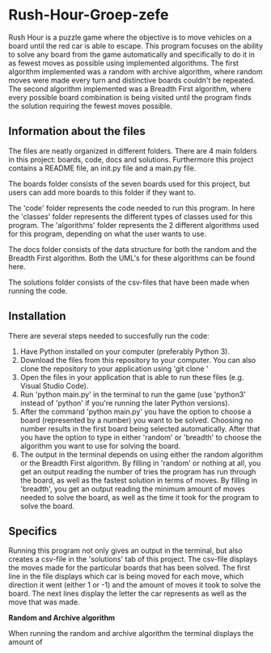 # Rush-Hour-Groep-zefe

Rush Hour is a puzzle game where the objective is to move vehicles on a board until the red car is able to escape. This program focuses on the ability to solve any board from the game automatically and specifically to do it in as fewest moves as possible using implemented algorithms. The first algorithm implemented was a random with archive algorithm, where random moves were made every turn and distinctive boards couldn't be repeated. The second algorithm implemented was a Breadth First algorithm, where every possible board combination is being visited until the program finds the solution requiring the fewest moves possible. 

## Information about the files

The files are neatly organized in different folders. There are 4 main folders in this project: boards, code, docs and solutions. Furthermore this project contains a README file, an init.py file and a main.py file.

The boards folder consists of the seven boards used for this project, but users can add more boards to this folder if they want to.

The 'code' folder represents the code needed to run this program. In here the 'classes' folder represents the different types of classes used for this program. The 'algorithms' folder represents the 2 different algorithms used for this program, depending on what the user wants to use.

The docs folder consists of the data structure for both the random and the Breadth First algorithm. Both the UML's for these algorithms can be found here.

The solutions folder consists of the csv-files that have been made when running the code.

## Installation

There are several steps needed to succesfully run the code:
1. Have Python installed on your computer (preferably Python 3).
2. Download the files from this repository to your computer. You can also clone the repository to your application using 'git clone '
3. Open the files in your application that is able to run these files (e.g. Visual Studio Code).
4. Run 'python main.py' in the terminal to run the game (use 'python3' instead of 'python' if you're running the later Python versions).
5. After the command 'python main.py' you have the option to choose a board (represented by a number) you want to be solved. Choosing no number results in the first board being selected automatically. After that you have the option to type in either 'random' or 'breadth' to choose the algorithm you want to use for solving the board.
6. The output in the terminal depends on using either the random algorithm or the Breadth First algorithm. By filling in 'random' or nothing at all, you get an output reading the number of tries the program has run through the board, as well as the fastest solution in terms of moves. By filling in 'breadth', you get an output reading the minimum amount of moves needed to solve the board, as well as the time it took for the program to solve the board.

## Specifics

Running this program not only gives an output in the terminal, but also creates a csv-file in the 'solutions' tab of this project. The csv-file displays the moves made for the particular boards that has been solved. The first line in the file displays which car is being moved for each move, which direction it went (either 1 or -1) and the amount of moves it took to solve the board. The next lines display the letter the car represents as well as the move that was made.

**Random and Archive algorithm**

When running the random and archive algorithm the terminal displays the amount of 
